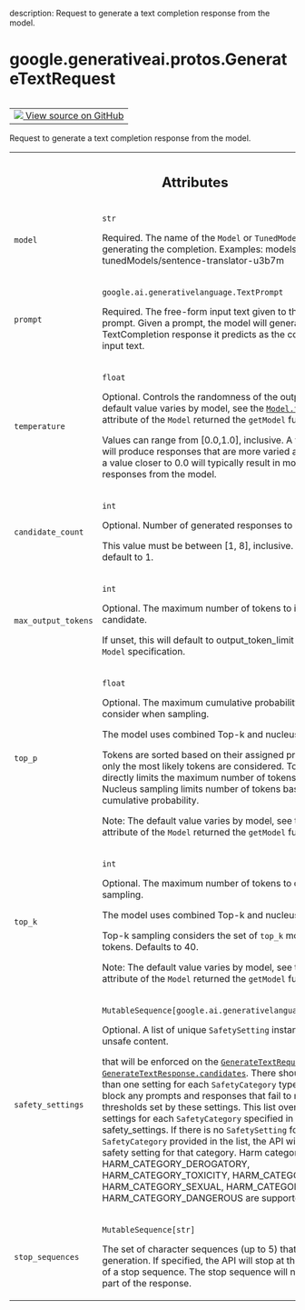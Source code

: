 description: Request to generate a text completion response from the model.

<div itemscope itemtype="http://developers.google.com/ReferenceObject">
<meta itemprop="name" content="google.generativeai.protos.GenerateTextRequest" />
<meta itemprop="path" content="Stable" />
</div>

# google.generativeai.protos.GenerateTextRequest

<!-- Insert buttons and diff -->

<table class="tfo-notebook-buttons tfo-api nocontent" align="left">
<td>
  <a target="_blank" href="https://github.com/googleapis/google-cloud-python/tree/main/packages/google-ai-generativelanguage/google/ai/generativelanguage_v1beta/types/text_service.py#L42-L185">
    <img src="https://www.tensorflow.org/images/GitHub-Mark-32px.png" />
    View source on GitHub
  </a>
</td>
</table>



Request to generate a text completion response from the model.

<!-- Placeholder for "Used in" -->





<!-- Tabular view -->
 <table class="responsive fixed orange">
<colgroup><col width="214px"><col></colgroup>
<tr><th colspan="2"><h2 class="add-link">Attributes</h2></th></tr>

<tr>
<td>

`model`<a id="model"></a>

</td>
<td>

`str`

Required. The name of the ``Model`` or ``TunedModel`` to use
for generating the completion. Examples:
models/text-bison-001 tunedModels/sentence-translator-u3b7m

</td>
</tr><tr>
<td>

`prompt`<a id="prompt"></a>

</td>
<td>

`google.ai.generativelanguage.TextPrompt`

Required. The free-form input text given to
the model as a prompt.
Given a prompt, the model will generate a
TextCompletion response it predicts as the
completion of the input text.

</td>
</tr><tr>
<td>

`temperature`<a id="temperature"></a>

</td>
<td>

`float`

Optional. Controls the randomness of the output. Note: The
default value varies by model, see the <a href="../../../google/generativeai/protos/Model.md#temperature"><code>Model.temperature</code></a>
attribute of the ``Model`` returned the ``getModel``
function.

Values can range from [0.0,1.0], inclusive. A value closer
to 1.0 will produce responses that are more varied and
creative, while a value closer to 0.0 will typically result
in more straightforward responses from the model.


</td>
</tr><tr>
<td>

`candidate_count`<a id="candidate_count"></a>

</td>
<td>

`int`

Optional. Number of generated responses to return.

This value must be between [1, 8], inclusive. If unset, this
will default to 1.


</td>
</tr><tr>
<td>

`max_output_tokens`<a id="max_output_tokens"></a>

</td>
<td>

`int`

Optional. The maximum number of tokens to include in a
candidate.

If unset, this will default to output_token_limit specified
in the ``Model`` specification.


</td>
</tr><tr>
<td>

`top_p`<a id="top_p"></a>

</td>
<td>

`float`

Optional. The maximum cumulative probability of tokens to
consider when sampling.

The model uses combined Top-k and nucleus sampling.

Tokens are sorted based on their assigned probabilities so
that only the most likely tokens are considered. Top-k
sampling directly limits the maximum number of tokens to
consider, while Nucleus sampling limits number of tokens
based on the cumulative probability.

Note: The default value varies by model, see the
<a href="../../../google/generativeai/protos/Model.md#top_p"><code>Model.top_p</code></a> attribute of the ``Model`` returned the
``getModel`` function.


</td>
</tr><tr>
<td>

`top_k`<a id="top_k"></a>

</td>
<td>

`int`

Optional. The maximum number of tokens to consider when
sampling.

The model uses combined Top-k and nucleus sampling.

Top-k sampling considers the set of ``top_k`` most probable
tokens. Defaults to 40.

Note: The default value varies by model, see the
<a href="../../../google/generativeai/protos/Model.md#top_k"><code>Model.top_k</code></a> attribute of the ``Model`` returned the
``getModel`` function.


</td>
</tr><tr>
<td>

`safety_settings`<a id="safety_settings"></a>

</td>
<td>

`MutableSequence[google.ai.generativelanguage.SafetySetting]`

Optional. A list of unique ``SafetySetting`` instances for
blocking unsafe content.

that will be enforced on the <a href="../../../google/generativeai/protos/GenerateTextRequest.md#prompt"><code>GenerateTextRequest.prompt</code></a>
and <a href="../../../google/generativeai/protos/GenerateTextResponse.md#candidates"><code>GenerateTextResponse.candidates</code></a>. There should not be
more than one setting for each ``SafetyCategory`` type. The
API will block any prompts and responses that fail to meet
the thresholds set by these settings. This list overrides
the default settings for each ``SafetyCategory`` specified
in the safety_settings. If there is no ``SafetySetting`` for
a given ``SafetyCategory`` provided in the list, the API
will use the default safety setting for that category. Harm
categories HARM_CATEGORY_DEROGATORY, HARM_CATEGORY_TOXICITY,
HARM_CATEGORY_VIOLENCE, HARM_CATEGORY_SEXUAL,
HARM_CATEGORY_MEDICAL, HARM_CATEGORY_DANGEROUS are supported
in text service.

</td>
</tr><tr>
<td>

`stop_sequences`<a id="stop_sequences"></a>

</td>
<td>

`MutableSequence[str]`

The set of character sequences (up to 5) that
will stop output generation. If specified, the
API will stop at the first appearance of a stop
sequence. The stop sequence will not be included
as part of the response.

</td>
</tr>
</table>



